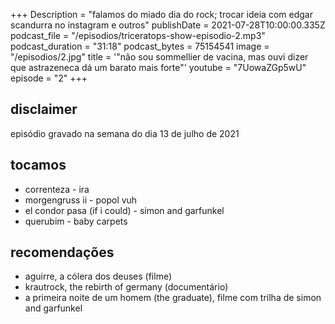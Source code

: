 +++
Description = "falamos do miado dia do rock; trocar ideia com edgar scandurra no instagram e outros"
publishDate = 2021-07-28T10:00:00.335Z
podcast_file = "/episodios/triceratops-show-episodio-2.mp3"
podcast_duration = "31:18"
podcast_bytes = 75154541
image = "/episodios/2.jpg"
title = '"não sou sommellier de vacina, mas ouvi dizer que astrazeneca dá um barato mais forte"'
youtube = "7UowaZGp5wU"
episode = "2"
+++

## disclaimer
episódio gravado na semana do dia 13 de julho de 2021


## tocamos
* correnteza - ira
* morgengruss ii - popol vuh
* el condor pasa (if i could) - simon and garfunkel
* querubim - baby carpets


## recomendações
* aguirre, a cólera dos deuses (filme)
* krautrock, the rebirth of germany (documentário)
* a primeira noite de um homem (the graduate), filme com trilha de simon and garfunkel
